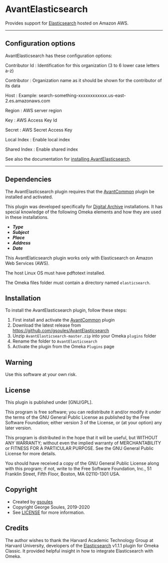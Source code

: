 # AvantElasticsearch

Provides support for [Elasticsearch](https://aws.amazon.com/elasticsearch-service/)  hosted on Amazon AWS.

---

## Configuration options

AvantElasticsearch has these configuration options:

Contributor Id
:   Identification for this organization (3 to 6 lower case letters a-z)

Contributor
:   Organization name as it should be shown for the contributor of its data

Host
:   Example: search-something-xxxxxxxxxxxx.us-east-2.es.amazonaws.com

Region
:   AWS server region

Key
:   AWS Access Key Id

Secret
:   AWS Secret Access Key

Local Index
:   Enable local index

Shared Index
:   Enable shared index

See also the documentation for [installing AvantElasticsearch](../../../developer/install-digital-archive/#avantelasticsearch).

---

## Dependencies
The AvantElasticsearch plugin requires that the [AvantCommon] plugin be installed and activated.

This plugin was developed specifically for [Digital Archive](http://thedigitalarchive.net/) installations. It has special
knowledge of the following Omeka elements and how they are used in these installations.

-   **_Type_**
-   **_Subject_**
-   **_Place_**
-   **_Address_**
-   **_Date_**

This AvantElaticsearch plugin works only with Elasticsearch on Amazon Web Services (AWS).

The host Linux OS must have pdftotext installed.

The Omeka files folder must contain a directory named `elasticsearch`.

## Installation

To install the AvantElasticsearch plugin, follow these steps:

1. First install and activate the [AvantCommon] plugin
1. Download the latest release from <https://github.com/gsoules/AvantElasticsearch>
1. Unzip `AvantElasticsearch-master.zip` into your Omeka `plugins` folder
1. Rename the folder to `AvantElasticsearch`
1. Activate the plugin from the Omeka `Plugins` page

## Warning

Use this software at your own risk.

##  License

This plugin is published under [GNU/GPL].

This program is free software; you can redistribute it and/or modify it under
the terms of the GNU General Public License as published by the Free Software
Foundation; either version 3 of the License, or (at your option) any later
version.

This program is distributed in the hope that it will be useful, but WITHOUT
ANY WARRANTY; without even the implied warranty of MERCHANTABILITY or FITNESS
FOR A PARTICULAR PURPOSE. See the GNU General Public License for more
details.

You should have received a copy of the GNU General Public License along with
this program; if not, write to the Free Software Foundation, Inc.,
51 Franklin Street, Fifth Floor, Boston, MA 02110-1301 USA.

## Copyright

-   Created by [gsoules](https://github.com/gsoules)
-   Copyright George Soules, 2019-2020
-   See [LICENSE](https://github.com/gsoules/AvantElasticsearch/blob/master/LICENSE) for more information.

## Credits
The author wishes to thank the Harvard Academic Technology Group at Harvard University, developers of the
[Elasticsearch](https://github.com/Harvard-ATG/omeka-plugin-Elasticsearch) v1.1.1 plugin for Omeka Classic.
It provided helpful insight in how to integrate Elasticsearch with Omeka.


[AvantAdmin]:         avantadmin.md
[AvantCommon]:        avantcommon.md
[AvantCustom]:        avantcustom.md
[AvantDPLA]:          avantdpla.md
[AvantElements]:      avantelements.md
[AvantRelationships]: avantrelationships.md
[AvantSearch]:        avantsearch.md
[AvantS3]:            avants3.md
[AvantZoom]:          avantzoom.md

